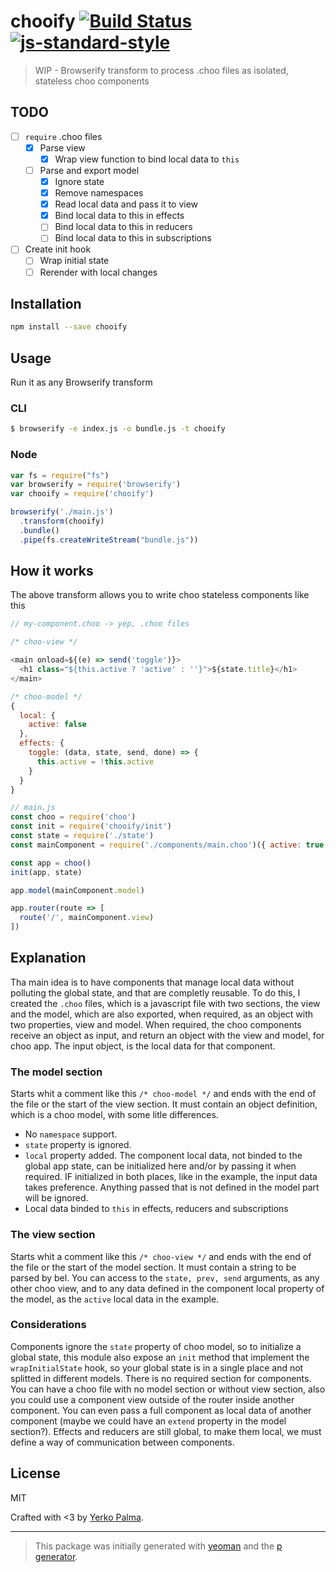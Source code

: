 # chooify [![Build Status](https://secure.travis-ci.org/YerkoPalma/chooify.svg?branch=master)](https://travis-ci.org/YerkoPalma/chooify) [![js-standard-style](https://img.shields.io/badge/code%20style-standard-brightgreen.svg?style=flat)](https://github.com/feross/standard)

> WIP - Browserify transform to process .choo files as isolated, stateless choo components

## TODO

- [ ] `require` .choo files
  - [x] Parse view
    - [x] Wrap view function to bind local data to `this`
  - [ ] Parse and export model
    - [x] Ignore state
    - [x] Remove namespaces
    - [x] Read local data and pass it to view
    - [x] Bind local data to this in effects
    - [ ] Bind local data to this in reducers
    - [ ] Bind local data to this in subscriptions
- [ ] Create init hook
  - [ ] Wrap initial state
  - [ ] Rerender with local changes

## Installation

```bash
npm install --save chooify
```

## Usage

Run it as any Browserify transform

### CLI

```bash
$ browserify -e index.js -o bundle.js -t chooify
```

### Node

```javascript
var fs = require("fs")
var browserify = require('browserify')
var chooify = require('chooify')

browserify('./main.js')
  .transform(chooify)
  .bundle()
  .pipe(fs.createWriteStream("bundle.js"))
```

## How it works

The above transform allows you to write choo stateless components like this

```javascript
// my-component.choo -> yep, .choo files

/* choo-view */

<main onload=${(e) => send('toggle')}>
  <h1 class="${this.active ? 'active' : ''}">${state.title}</h1>
</main>

/* choo-model */
{
  local: {
    active: false
  },
  effects: {
    toggle: (data, state, send, done) => {
      this.active = !this.active
    }
  }
}
```

```javascript
// main.js
const choo = require('choo')
const init = require('chooify/init')
const state = require('./state')
const mainComponent = require('./components/main.choo')({ active: true })

const app = choo()
init(app, state)

app.model(mainComponent.model)

app.router(route => [
  route('/', mainComponent.view)
])
```

## Explanation

Tha main idea is to have components that manage local data without polluting the global state, and that are completly reusable.
To do this, I created the `.choo` files, which is a javascript file with two sections, the view and the model, which are also exported, when required, as an object with two properties, view and model.
When required, the choo components receive an object as input, and return an object with the view and model, for choo app.
The input object, is the local data for that component.

### The model section

Starts whit a comment like this `/* choo-model */` and ends with the end of the file or the start of the view section. It must contain an object definition, which is a choo model, with some litle differences.

- No `namespace` support.
- `state` property is ignored.
- `local` property added. The component local data, not binded to the global app state, can be initialized here and/or by passing it when required. IF initialized in both places, like in the example, the input data takes preference. Anything passed that is not defined in the model part will be ignored.
- Local data binded to `this` in effects, reducers and subscriptions

### The view section

Starts whit a comment like this `/* choo-view */` and ends with the end of the file or the start of the model section. It must contain a string to be parsed by bel.
You can access to the `state, prev, send` arguments, as any other choo view, and to any data defined in the component local property of the model, as the `active` local data in the example.

### Considerations

Components ignore the `state` property of choo model, so to initialize a global state, this module also expose an `init` method that implement the `wrapInitialState` hook, so your global state is in a single place and not splitted in different models.
There is no required section for components. You can have a choo file with no model section or without view section, also you could use a component view outside of the router inside another component. You can even pass a full component as local data of another component (maybe we could have an `extend` property in the model section?).
Effects and reducers are still global, to make them local, we must define a way of communication between components.

## License

MIT

Crafted with <3 by [Yerko Palma](https://github.com/YerkoPalma).

***

> This package was initially generated with [yeoman](http://yeoman.io) and the [p generator](https://github.com/johnotander/generator-p.git).
